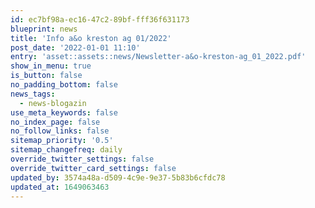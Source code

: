 ```yaml
---
id: ec7bf98a-ec16-47c2-89bf-fff36f631173
blueprint: news
title: 'Info a&o kreston ag 01/2022'
post_date: '2022-01-01 11:10'
entry: 'asset::assets::news/Newsletter-a&o-kreston-ag_01_2022.pdf'
show_in_menu: true
is_button: false
no_padding_bottom: false
news_tags:
  - news-blogazin
use_meta_keywords: false
no_index_page: false
no_follow_links: false
sitemap_priority: '0.5'
sitemap_changefreq: daily
override_twitter_settings: false
override_twitter_card_settings: false
updated_by: 3574a48a-d509-4c9e-9e37-5b83b6cfdc78
updated_at: 1649063463
---
```

